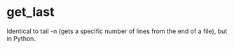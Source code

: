 get_last
========

Identical to tail -n (gets a specific number of lines from the end of a file), but in Python.

